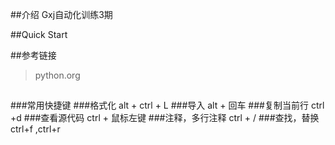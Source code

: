 ##介绍
Gxj自动化训练3期

##Quick Start

##参考链接

>python.org
##
###常用快捷键
###格式化 alt + ctrl + L
###导入 alt + 回车
###复制当前行 ctrl +d
###查看源代码 ctrl + 鼠标左键
###注释，多行注释 ctrl + /
###查找，替换 ctrl+f ,ctrl+r